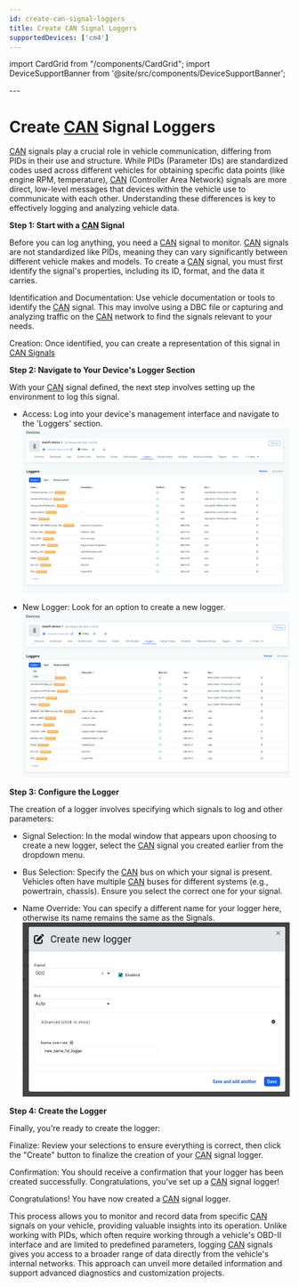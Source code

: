 ```yaml
---
id: create-can-signal-loggers
title: Create CAN Signal Loggers
supportedDevices: ['cm4']
---
```

import CardGrid from "/components/CardGrid";
import DeviceSupportBanner from '@site/src/components/DeviceSupportBanner';

<DeviceSupportBanner supported={frontMatter.supportedDevices} />
---

# Create [CAN](https://www.autopi.io/hardware/autopi-canfd-pro) Signal Loggers

[CAN](https://www.autopi.io/hardware/autopi-canfd-pro) signals play a crucial role in vehicle communication, differing from PIDs in their use and structure. While PIDs (Parameter IDs) are standardized codes used across different vehicles for obtaining specific data points (like engine RPM, temperature), [CAN](https://www.autopi.io/hardware/autopi-canfd-pro) (Controller Area Network) signals are more direct, low-level messages that devices within the vehicle use to communicate with each other. Understanding these differences is key to effectively logging and analyzing vehicle data.

**Step 1: Start with a [CAN](https://www.autopi.io/hardware/autopi-canfd-pro) Signal**

Before you can log anything, you need a [CAN](https://www.autopi.io/hardware/autopi-canfd-pro) signal to monitor. [CAN](https://www.autopi.io/hardware/autopi-canfd-pro) signals are not standardized like PIDs, meaning they can vary significantly between different vehicle makes and models. To create a [CAN](https://www.autopi.io/hardware/autopi-canfd-pro) signal, you must first identify the signal's properties, including its ID, format, and the data it carries.

Identification and Documentation: Use vehicle documentation or tools to identify the [CAN](https://www.autopi.io/hardware/autopi-canfd-pro) signal. This may involve using a DBC file or capturing and analyzing traffic on the [CAN](https://www.autopi.io/hardware/autopi-canfd-pro) network to find the signals relevant to your needs.

Creation: Once identified, you can create a representation of this signal in [CAN Signals](/cloud/obd-ii/#can-messages-and-can-signals)


**Step 2: Navigate to Your Device's Logger Section**

With your [CAN](https://www.autopi.io/hardware/autopi-canfd-pro) signal defined, the next step involves setting up the environment to log this signal.
- Access: Log into your device's management interface and navigate to the 'Loggers' section.
![Loggers overview](/img/cloud/obd_ii/create_can_signal_loggers/logger_overview.png)

  
- New Logger: Look for an option to create a new logger.
![Logger overview create](/img/cloud/obd_ii/create_can_signal_loggers/logger_overview_create.png)


**Step 3: Configure the Logger**

The creation of a logger involves specifying which signals to log and other parameters:

- Signal Selection: In the modal window that appears upon choosing to create a new logger, select the [CAN](https://www.autopi.io/hardware/autopi-canfd-pro) signal you created earlier from the dropdown menu.

- Bus Selection: Specify the [CAN](https://www.autopi.io/hardware/autopi-canfd-pro) bus on which your signal is present. Vehicles often have multiple [CAN](https://www.autopi.io/hardware/autopi-canfd-pro) buses for different systems (e.g., powertrain, chassis). Ensure you select the correct one for your signal.

- Name Override: You can specify a different name for your logger here, otherwise its name remains the same as the Signals.
![Create logger](/img/cloud/obd_ii/create_can_signal_loggers/create_logger.png)


**Step 4: Create the Logger**

Finally, you're ready to create the logger:

Finalize: Review your selections to ensure everything is correct, then click the "Create" button to finalize the creation of your [CAN](https://www.autopi.io/hardware/autopi-canfd-pro) signal logger.

Confirmation: You should receive a confirmation that your logger has been created successfully. Congratulations, you've set up a [CAN](https://www.autopi.io/hardware/autopi-canfd-pro) signal logger!

Congratulations! You have now created a [CAN](https://www.autopi.io/hardware/autopi-canfd-pro) signal logger.

This process allows you to monitor and record data from specific [CAN](https://www.autopi.io/hardware/autopi-canfd-pro) signals on your vehicle, providing valuable insights into its operation. Unlike working with PIDs, which often require working through a vehicle's OBD-II interface and are limited to predefined parameters, logging [CAN](https://www.autopi.io/hardware/autopi-canfd-pro) signals gives you access to a broader range of data directly from the vehicle's internal networks. This approach can unveil more detailed information and support advanced diagnostics and customization projects.

